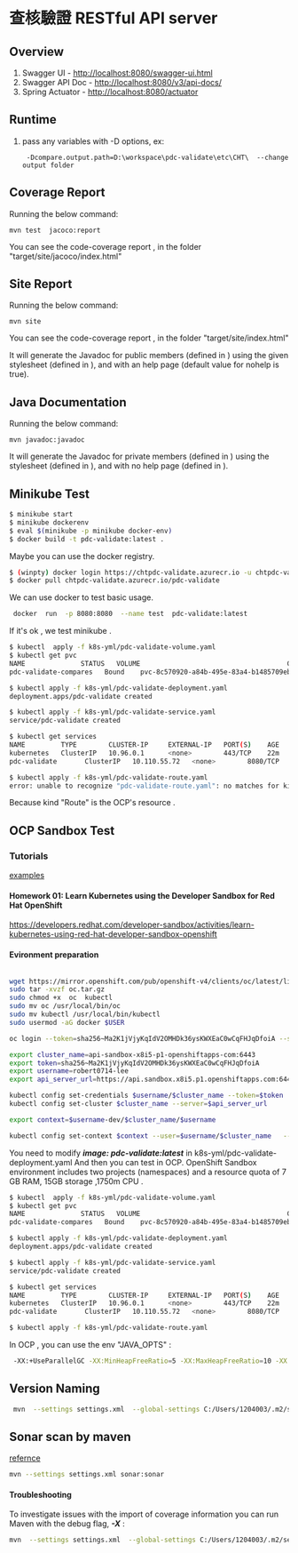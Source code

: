 # 查核驗證 RESTful API server

## Overview  

1. Swagger UI - [http://localhost:8080/swagger-ui.html](http://localhost:8080/swagger-ui.html)
2. Swagger API Doc - [http://localhost:8080/v3/api-docs/](http://localhost:8080/v3/api-docs/)
3. Spring Actuator - [http://localhost:8080/actuator](http://localhost:8080/actuator)

## Runtime

1. pass any variables with -D options, ex: 
		
		-Dcompare.output.path=D:\workspace\pdc-validate\etc\CHT\  --change output folder
## Coverage Report

Running the below command:

```
mvn test  jacoco:report
```

You can see the code-coverage report , in the folder "target/site/jacoco/index.html"

## Site Report

Running the below command:

```
mvn site
```
You can see the code-coverage report , in the folder "target/site/index.html"

It will generate the Javadoc for public members (defined in <reporting/>) using the given stylesheet (defined in <reporting/>), and with an help page (default value for nohelp is true).

## Java Documentation
Running the below command:

```
mvn javadoc:javadoc
```
It will generate the Javadoc for private members (defined in <build/>) using the stylesheet (defined in <reporting/>), and with no help page (defined in <build/>).

## Minikube Test

```bash
$ minikube start
$ minikube dockerenv
$ eval $(minikube -p minikube docker-env)
$ docker build -t pdc-validate:latest .
```

Maybe you can use the docker registry.

```bash
$ (winpty) docker login https://chtpdc-validate.azurecr.io -u chtpdc-validate
$ docker pull chtpdc-validate.azurecr.io/pdc-validate
```

We can use docker to test basic usage.

```bash
 docker  run  -p 8080:8080  --name test  pdc-validate:latest
```

If it's ok , we test minikube .

```bash
$ kubectl  apply -f k8s-yml/pdc-validate-volume.yaml
$ kubectl get pvc
NAME              STATUS   VOLUME                                     CAPACITY   ACCESS MODES   STORAGECLASS   AGE
pdc-validate-compares   Bound    pvc-8c570920-a84b-495e-83a4-b1485709eb8c   2Gi        RWO            standard       9s

$ kubectl apply -f k8s-yml/pdc-validate-deployment.yaml
deployment.apps/pdc-validate created

$ kubectl apply -f k8s-yml/pdc-validate-service.yaml
service/pdc-validate created

$ kubectl get services
NAME         TYPE        CLUSTER-IP     EXTERNAL-IP   PORT(S)    AGE
kubernetes   ClusterIP   10.96.0.1      <none>        443/TCP    22m
pdc-validate       ClusterIP   10.110.55.72   <none>        8080/TCP   7s

$ kubectl apply -f k8s-yml/pdc-validate-route.yaml
error: unable to recognize "pdc-validate-route.yaml": no matches for kind "Route" in version "route.openshift.io/v1"
```

Because  kind "Route" is the OCP's resource .


## OCP Sandbox Test

### Tutorials
[examples](https://developers.redhat.com/developer-sandbox/activities)

#### Homework 01: Learn Kubernetes using the Developer Sandbox for Red Hat OpenShift
https://developers.redhat.com/developer-sandbox/activities/learn-kubernetes-using-red-hat-developer-sandbox-openshift


#### Evironment preparation

```bash

wget https://mirror.openshift.com/pub/openshift-v4/clients/oc/latest/linux/oc.tar.gz
sudo tar -xvzf oc.tar.gz  
sudo chmod +x  oc  kubectl 
sudo mv oc /usr/local/bin/oc
sudo mv kubectl /usr/local/bin/kubectl
sudo usermod -aG docker $USER

oc login --token=sha256~Ma2K1jVjyKqIdV2OMHDk36ysKWXEaC0wCqFHJqDfoiA --server=https://api.sandbox.x8i5.p1.openshiftapps.com:6443

export cluster_name=api-sandbox-x8i5-p1-openshiftapps-com:6443
export token=sha256~Ma2K1jVjyKqIdV2OMHDk36ysKWXEaC0wCqFHJqDfoiA
export username=robert0714-lee
export api_server_url=https://api.sandbox.x8i5.p1.openshiftapps.com:6443

kubectl config set-credentials $username/$cluster_name --token=$token
kubectl config set-cluster $cluster_name --server=$api_server_url

export context=$username-dev/$cluster_name/$username

kubectl config set-context $context --user=$username/$cluster_name   --namespace=$username-dev --cluster=$cluster_name
```

You need to modify  ***image: pdc-validate:latest***   in k8s-yml/pdc-validate-deployment.yaml And then you can test in OCP.
OpenShift Sandbox environment includes two projects (namespaces) and a resource quota of 7 GB RAM, 15GB storage ,1750m  CPU . 

```bash
$ kubectl  apply -f k8s-yml/pdc-validate-volume.yaml
$ kubectl get pvc
NAME              STATUS   VOLUME                                     CAPACITY   ACCESS MODES   STORAGECLASS   AGE
pdc-validate-compares   Bound    pvc-8c570920-a84b-495e-83a4-b1485709eb8c   2Gi        RWO            standard       9s

$ kubectl apply -f k8s-yml/pdc-validate-deployment.yaml
deployment.apps/pdc-validate created

$ kubectl apply -f k8s-yml/pdc-validate-service.yaml
service/pdc-validate created

$ kubectl get services
NAME         TYPE        CLUSTER-IP     EXTERNAL-IP   PORT(S)    AGE
kubernetes   ClusterIP   10.96.0.1      <none>        443/TCP    22m
pdc-validate       ClusterIP   10.110.55.72   <none>        8080/TCP   7s

$ kubectl apply -f k8s-yml/pdc-validate-route.yaml

```
In OCP , you can use the env "JAVA_OPTS" :

```bash
 -XX:+UseParallelGC -XX:MinHeapFreeRatio=5 -XX:MaxHeapFreeRatio=10 -XX:GCTimeRatio=4
```


## Version Naming
```bash
 mvn  --settings settings.xml  --global-settings C:/Users/1204003/.m2/settings.xml clean package -Dmaven.test.skip=true -Dtmf-version=20210730.11
```

## Sonar scan by maven
[refernce](https://github.com/SonarSource/sonar-scanning-examples/blob/master/doc/jacoco.md)

```bash
mvn --settings settings.xml sonar:sonar
```

#### Troubleshooting
To investigate issues with the import of coverage information you can run Maven with the debug flag, ***-X*** :

```bash
mvn  --settings settings.xml  --global-settings C:/Users/1204003/.m2/settings.xml  -X clean verify sonar:sonar 
```